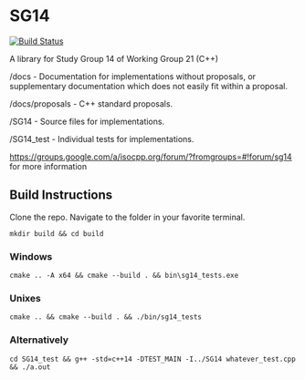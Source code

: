 # SG14
[![Build Status](https://travis-ci.org/WG21-SG14/SG14.svg?branch=master)](https://travis-ci.org/WG21-SG14/SG14)

A library for Study Group 14 of Working Group 21 (C++)

/docs - Documentation for implementations without proposals, or supplementary documentation which does not easily fit within a proposal.

/docs/proposals - C++ standard proposals.

/SG14 - Source files for implementations.

/SG14_test - Individual tests for implementations.

https://groups.google.com/a/isocpp.org/forum/?fromgroups=#!forum/sg14 for more information

## Build Instructions
Clone the repo. Navigate to the folder in your favorite terminal.

`mkdir build && cd build`

### Windows
`cmake .. -A x64 && cmake --build . && bin\sg14_tests.exe`

### Unixes
`cmake .. && cmake --build . && ./bin/sg14_tests`

### Alternatively
`cd SG14_test && g++ -std=c++14 -DTEST_MAIN -I../SG14 whatever_test.cpp && ./a.out`
